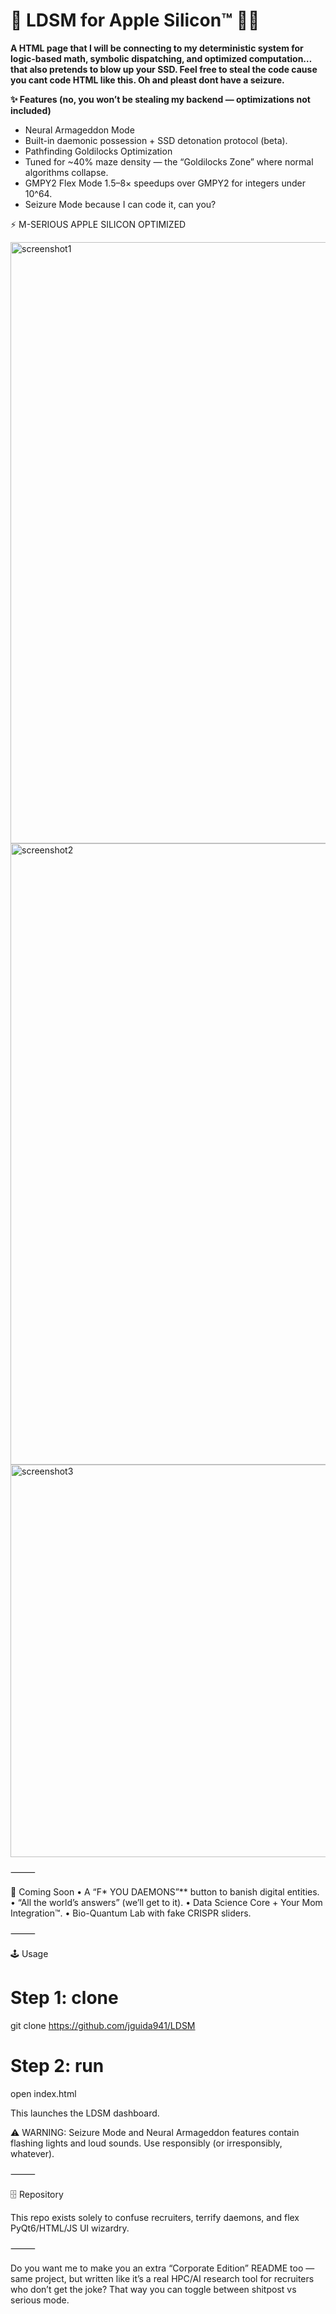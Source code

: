 
# 🧠 LDSM for Apple Silicon™ 🍏💾

**A HTML page that I will be connecting to my deterministic system for logic-based math, symbolic dispatching, and optimized computation… that also pretends to blow up your SSD. Feel free to steal the code cause you cant code HTML like this. Oh and pleast dont have a seizure.**



**✨ Features (no, you won’t be stealing my backend — optimizations not included)**
- Neural Armageddon Mode
- Built-in daemonic possession + SSD detonation protocol (beta).
- Pathfinding Goldilocks Optimization
- Tuned for ~40% maze density — the “Goldilocks Zone” where normal algorithms collapse.
- GMPY2 Flex Mode 1.5–8× speedups over GMPY2 for integers under 10^64.
- Seizure Mode because I can code it, can you?




⚡ M-SERIOUS APPLE SILICON OPTIMIZED

<img width="1345" height="962" alt="screenshot1" src="https://github.com/user-attachments/assets/7daf1de1-8e95-4c81-88cc-14aebe7b1d11" />  
<br>  


<img width="1709" height="994" alt="screenshot2" src="https://github.com/user-attachments/assets/cc331faf-cb40-499d-9308-d0031ce70d12" />  
<br>  


<img width="1707" height="628" alt="screenshot3" src="https://github.com/user-attachments/assets/baf09ad4-ed3e-4b70-b849-1d904d9f232a" />  



⸻

🚧 Coming Soon
	•	A “F* YOU DAEMONS”** button to banish digital entities.
	•	“All the world’s answers” (we’ll get to it).
	•	Data Science Core + Your Mom Integration™.
	•	Bio-Quantum Lab with fake CRISPR sliders.

⸻

🕹️ Usage

# Step 1: clone
git clone https://github.com/jguida941/LDSM

# Step 2: run
open index.html

This launches the LDSM dashboard.

⚠️ WARNING: Seizure Mode and Neural Armageddon features contain flashing lights and loud sounds. Use responsibly (or irresponsibly, whatever).

⸻

🗄️ Repository

This repo exists solely to confuse recruiters, terrify daemons, and flex PyQt6/HTML/JS UI wizardry.

⸻

Do you want me to make you an extra “Corporate Edition” README too — same project, but written like it’s a real HPC/AI research tool for recruiters who don’t get the joke? That way you can toggle between shitpost vs serious mode.
